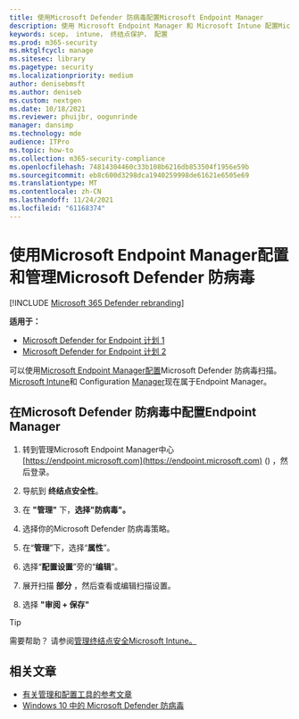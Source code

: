 ```yaml
---
title: 使用Microsoft Defender 防病毒配置Microsoft Endpoint Manager
description: 使用 Microsoft Endpoint Manager 和 Microsoft Intune 配置Microsoft Defender 防病毒Endpoint Protection
keywords: scep， intune， 终结点保护， 配置
ms.prod: m365-security
ms.mktglfcycl: manage
ms.sitesec: library
ms.pagetype: security
ms.localizationpriority: medium
author: denisebmsft
ms.author: deniseb
ms.custom: nextgen
ms.date: 10/18/2021
ms.reviewer: phuijbr, oogunrinde
manager: dansimp
ms.technology: mde
audience: ITPro
ms.topic: how-to
ms.collection: m365-security-compliance
ms.openlocfilehash: 74814304460c33b108b6216db853504f1956e59b
ms.sourcegitcommit: eb8c600d3298dca1940259998de61621e6505e69
ms.translationtype: MT
ms.contentlocale: zh-CN
ms.lasthandoff: 11/24/2021
ms.locfileid: "61168374"
---
```

# <a name="use-microsoft-endpoint-manager-to-configure-and-manage-microsoft-defender-antivirus"></a>使用Microsoft Endpoint Manager配置和管理Microsoft Defender 防病毒

[!INCLUDE [Microsoft 365 Defender rebranding](../../includes/microsoft-defender.md)]


**适用于：**

- [Microsoft Defender for Endpoint 计划 1](https://go.microsoft.com/fwlink/?linkid=2154037)
- [Microsoft Defender for Endpoint 计划 2](https://go.microsoft.com/fwlink/?linkid=2154037)

可以使用[Microsoft Endpoint Manager配置](/mem/endpoint-manager-overview)Microsoft Defender 防病毒扫描。 [Microsoft Intune](/mem/intune/fundamentals/what-is-intune)和 Configuration [Manager](/mem/configmgr/core/understand/introduction)现在属于Endpoint Manager。

## <a name="configure-microsoft-defender-antivirus-scans-in-endpoint-manager"></a>在Microsoft Defender 防病毒中配置Endpoint Manager

1. 转到管理Microsoft Endpoint Manager中心 [https://endpoint.microsoft.com](https://endpoint.microsoft.com) () ，然后登录。

2. 导航到 **终结点安全性**。

3. 在 **"管理"** 下，**选择"防病毒"。**

4. 选择你的Microsoft Defender 防病毒策略。

5. 在“**管理**”下，选择“**属性**”。

6. 选择“**配置设置**”旁的“**编辑**”。

7. 展开扫描 **部分** ，然后查看或编辑扫描设置。

8. 选择 **"审阅 + 保存"**

> [!TIP]
> 需要帮助？ 请参阅[管理终结点安全Microsoft Intune。](/mem/intune/protect/endpoint-security)

## <a name="related-articles"></a>相关文章

- [有关管理和配置工具的参考文章](configuration-management-reference-microsoft-defender-antivirus.md)
- [Windows 10 中的 Microsoft Defender 防病毒](microsoft-defender-antivirus-in-windows-10.md)
